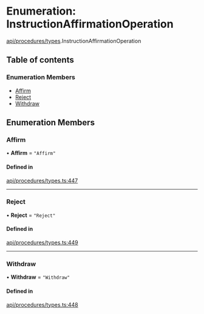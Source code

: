 # Enumeration: InstructionAffirmationOperation

[api/procedures/types](../wiki/api.procedures.types).InstructionAffirmationOperation

## Table of contents

### Enumeration Members

- [Affirm](../wiki/api.procedures.types.InstructionAffirmationOperation#affirm)
- [Reject](../wiki/api.procedures.types.InstructionAffirmationOperation#reject)
- [Withdraw](../wiki/api.procedures.types.InstructionAffirmationOperation#withdraw)

## Enumeration Members

### Affirm

• **Affirm** = ``"Affirm"``

#### Defined in

[api/procedures/types.ts:447](https://github.com/PolymeshAssociation/polymesh-sdk/blob/46129005/src/api/procedures/types.ts#L447)

___

### Reject

• **Reject** = ``"Reject"``

#### Defined in

[api/procedures/types.ts:449](https://github.com/PolymeshAssociation/polymesh-sdk/blob/46129005/src/api/procedures/types.ts#L449)

___

### Withdraw

• **Withdraw** = ``"Withdraw"``

#### Defined in

[api/procedures/types.ts:448](https://github.com/PolymeshAssociation/polymesh-sdk/blob/46129005/src/api/procedures/types.ts#L448)
